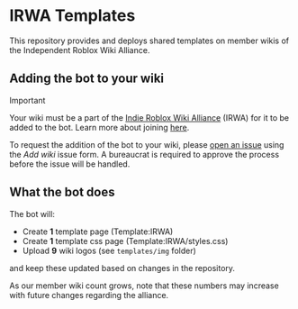 # IRWA Templates

This repository provides and deploys shared templates on member wikis of the Independent Roblox Wiki Alliance.

## Adding the bot to your wiki

> [!IMPORTANT]
> Your wiki must be a part of the [Indie Roblox Wiki Alliance](https://indierobloxwikis.org/) (IRWA) for it to be added to the bot. Learn more about joining [here](https://indierobloxwikis.org/joining/).

To request the addition of the bot to your wiki, please [open an issue](https://github.com/Roblox-Indie-Wikis/irwa-templates/issues) using the *Add wiki* issue form. A bureaucrat is required to approve the process before the issue will be handled.

## What the bot does

The bot will:

* Create **1** template page (Template:IRWA)
* Create **1** template css page (Template:IRWA/styles.css)
* Upload **9** wiki logos (see `templates/img` folder)

and keep these updated based on changes in the repository.

As our member wiki count grows, note that these numbers may increase with future changes regarding the alliance.
